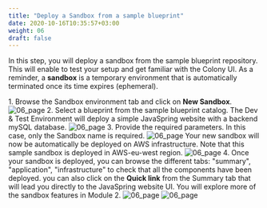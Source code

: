 ```yaml
---
title: "Deploy a Sandbox from a sample blueprint"
date: 2020-10-16T10:35:57+03:00
weight: 06
draft: false
---
```


In this step, you will deploy a sandbox from the sample blueprint repository. This will enable to test your setup and get familiar with the Colony UI. As a reminder, a __sandbox__ is a temporary environment that is automatically terminated once its time expires (ephemeral). 

1\. Browse the Sandbox environment tab and click on __New Sandbox__.
 ![06_page](/images/prerequisite/new_sandbox.png)
2\. Select a blueprint from the sample blueprint catalog. The Dev & Test Environment will deploy a simple JavaSpring website with a backend mySQL database.
 ![06_page](/images/prerequisite/select_sample_bp.png)
3\. Provide the required parameters. In this case, only the Sandbox name is required.
 ![06_page](/images/prerequisite/set_parameters.png)
Your new sandbox will now be automatically be deployed on AWS infrastructure. Note that this sample sandbox is deployed in AWS-eu-west region.
 ![06_page](/images/prerequisite/new_sandbox.png)
4\. Once your sandbox is deployed, you can browse the different tabs: "summary", "application", "infrastructure" to check that all the components have been deployed. you can also click on the __Quick link__ from the Summary tab that will lead you directly to the JavaSpring website UI. You will explore more of the sandbox features in Module 2.
 ![06_page](/images/prerequisite/sandbox_deployed.png)
 ![06_page](/images/prerequisite/application_tab.png)
 
 
